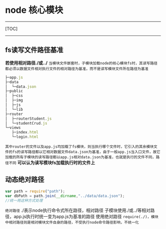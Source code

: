 # node 核心模块
***
[TOC]
***
## fs读写文件路径基准
**若使用相对路径./或../**
`当模块文件嵌套时，子模块加载node的核心模块fs时，其读写路径都必须以数据文件相对执行文件的相对路径为基准，而不是读写模块文件所在路径为基准`
```js
├─app.js
├─data
│  └─data.json
├─public
│  ├─css
│  ├─img
│  ├─js
│  └─lib
├─router
│  ├─routerStudent.js
│  └─studentCrud.js
└─views
   ├─index.html
   └─login.html
```
`其中router的文件以及app.js均加载了fs模块，则当执行哪个文件时，它引入的其余模块文件的fs的读写路径都以它相对数据文件data.json为基准，由于一般app.js当入口文件，故它加载的所有子模块的读写路径都以app.js相对data.json为基准，也就是执行的文件不同，路径不同`
**可以认为读写模块fs加载执行时的文件上**
## 动态绝对路径
```js
var path = require("path");
var dbPath = path.join(__dirname,"../data/data.json");
//统一用这种方式处理
```
`绝对路径`
./表示node执行命令式所在路径，相对路径
子模块使用./或../等相对路径，app.js执行时统一变为app.js为基准的路径
使用绝对路径
`require(./)，模块中相对路径则是相对模块文件自身的路径，不受执行node命令路径影响，不统一化`